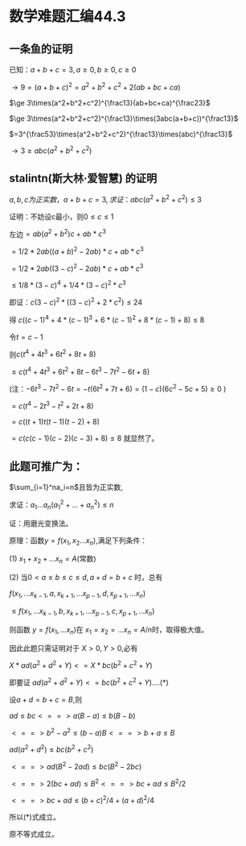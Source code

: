 # 数学难题汇编44.3

## 一条鱼的证明

已知：$`a+b+c=3,a\ge0,b\ge0,c\ge0`$

$\rightarrow 9=(a+b+c)^2=a^2+b^2+c^2+2(ab+bc+ca)$

$\ge 3\times(a^2+b^2+c^2)^{\frac13}(ab+bc+ca)^{\frac23}$

$\ge 3\times(a^2+b^2+c^2)^{\frac13}\times(3abc(a+b+c))^{\frac13}$

$=3^{\frac53}\times(a^2+b^2+c^2)^{\frac13}\times(abc)^{\frac13}$

$\rightarrow 3\ge abc(a^2+b^2+c^2)$

## stalintn(斯大林·爱智慧) 的证明     

$`a,b,c为正实数，a+b+c=3, 求证：abc(a^2+b^2+c^2)\le3 `$ 

证明：不妨设c最小，则$` 0\le c\le 1 `$ 

左边$`=ab(a^2+b^2)c+ab*c^3 `$

$` =1/2*2ab((a+b)^2-2ab)*c+ab*c^3 `$

$`=1/2*2ab((3-c)^2-2ab)*c+ab*c^3`$

$`\le1/8*(3-c)^4+1/4*(3-c)^2*c^3`$

即证：$`c(3-c)^2*((3-c)^2+2*c^2)\le24`$

得 $`c((c-1)^4+4*(c-1)^3+6*(c-1)^2+8*(c-1)+8)\le 8`$

令$`t=c-1`$

则$`c(t^4+4t^3+6t^2+8t+8)`$

$`\le c(t^4+4t^3+6t^2+8t-6t^3-7t^2-6t+8) `$

(注：$`-6t^3-7t^2-6t=-t(6t^2+7t+6)=(1-c)(6c^2-5c+5)\ge 0`$ )

$` =c(t^4-2t^3-t^2+2t+8) `$

$` =c((t+1)t(t-1)(t-2)+8) `$

$` =c(c(c-1)(c-2)(c-3)+8)\le 8 `$ 就显然了。

 
## 此题可推广为：

$`\sum_{i=1}^na_i=n`$且皆为正实数,

求证：$`a_1...a_n(a_1^2+...+a_n^2)\le n`$

证：用磨光变换法。

原理：函数$`y=f(x_1,x_2...x_n)`$,满足下列条件：

(1) $`x_1+x_2+...x_n=A `$(常数)

(2) 当$`0<a\le b\le c\le d,a+d=b+c `$ 时，总有

$`f(x_1,...x_{k-1},a,x_{k+1},...x_{p-1},d,x_{p+1},...x_n)`$

$`\le f(x_1,...x_{k-1},b,x_{k+1},...x_{p-1},c,x_{p+1},...x_n)`$

则函数 $`y=f(x_1,...x_n)`$在 $`x_1=x_2=...x_n=A/n`$时，取得极大值。

因此此题只需证明对于 $`X>0,Y>0`$,必有

$`X*ad(a^2+d^2+Y)<=X*bc(b^2+c^2+Y)`$

即要证 $`ad(a^2+d^2+Y)<=bc(b^2+c^2+Y)      ....(*)`$

设$`a+d=b+c=B`$,则

$`ad\le bc <==> a(B-a)\le b(B-b)`$

$`<==>b^2-a^2\le (b-a)B <==>b+a\le B`$

$` ad(a^2+d^2)\le bc(b^2+c^2)`$

$` <==>ad(B^2-2ad)\le bc(B^2-2bc)`$

$` <==>2(bc+ad)\le B^2 <==>bc+ad\le B^2/2`$

$` <==>bc+ad\le (b+c)^2/4+(a+d)^2/4`$

所以(*)式成立。

原不等式成立。
